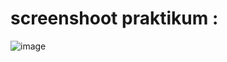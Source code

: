 # screenshoot praktikum :
![image](https://user-images.githubusercontent.com/72422140/145342905-7f25514d-aff1-4a28-9023-0dab6a75efe0.png)
